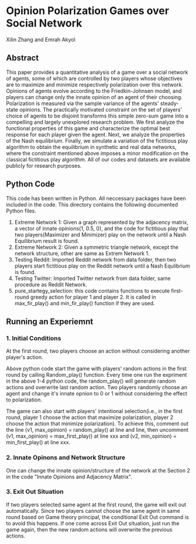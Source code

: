 
# Opinion Polarization Games over Social Network
Xilin Zhang and Emrah Akyol
## Abstract 
This paper provides a quantitative analysis of a game over a social network of agents, some of which are controlled by two players whose objectives are to maximize and minimize respectively polarization over this network. Opinions of agents evolve according to the Friedkin-Johnsen model, and players can change only the innate opinion of an agent of their choosing. Polarization is measured via the sample variance of the agents' steady-state opinions. The practically motivated constraint on the set of players' choice of agents to be disjoint transforms this simple zero-sum game into a compelling and largely unexplored research problem. We first analyze the functional properties of this game and characterize the optimal best response for each player given the agent. Next, we analyze the properties of the Nash equilibrium. Finally, we simulate a variation of the fictitious play algorithm to obtain the equilibrium in synthetic and real data networks, where the constraint mentioned above imposes a minor modification on the classical fictitious play algorithm. All of our codes and datasets are available publicly for research purposes. 


## Python Code
This code has been written in Python. All neccessary packages have been included in the code. This directory contains the following documented Python files. 

1. Extreme Network 1: Given a graph represented by the adjacency matrix, a vector of innate opinions(1, 0.5, 0), and the code for fictitious play that two players(Maximizer and Minimizer) play on the network until a Nash Equilibrium result is found.
2. Extreme Network 2: Given a symmetric triangle network, except the network structure, other are same as Extrem Network 1.
3. Testing Reddit: Imported Reddit network from data folder, then two players start fictitious play on the Reddit network until a Nash Equlibrium is found.
4. Testing Twitter: Imported Twitter network from data folder, same procedure as Reddit Network. 
5. pure_startegy_selection: this code contains functions to execute first-round greedy action for player 1 and player 2. It is called in max_fir_play() and min_fir_play() function if they are used.

## Running an Experiemnt 
### 1. Initial Conditions
At the first round, two players choose an action without considering another player's action. 

Above python code start the game with players' random actions in the first round by calling Random_play() function. Every time one run the expriment in the above 1-4 
python code, the random_play() will generate random actions and overwrite last random action. Two players randomly choose an agent and change it's innate opnion to 0 
or 1 without considering the effect to polarization. 

The game can also start with players' intentional selection(i.e., in the first round, player 1 choose the action that maximize polarization, player 2 choose the action 
that minimize polarization). To achieve this, comment out the line (v1, max_opinion) = random_play() at line and line, then uncomment (v1, max_opinion) = max_first_play() 
at line xxx and (v2, min_opinion) = min_first_play() at line xxx.

### 2. Innate Opinons and Network Structure
One can change the innate opinion/structure of the network at the Section 2 in the code "Innate Opinions and Adjacency Matrix".

### 3. Exit Out Situation
If two players selected same agent at the first round, the game will exit out automatically. Since two players cannot choose the same agent in same round based on Game
theory principal, the conditional Exit Out command is to avoid this happens. If one come across Exit Out situation, just run the game again, then the new random 
actions will overwrite the previous actions. 
